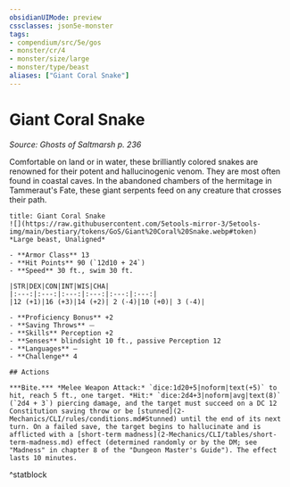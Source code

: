 ```yaml
---
obsidianUIMode: preview
cssclasses: json5e-monster
tags:
- compendium/src/5e/gos
- monster/cr/4
- monster/size/large
- monster/type/beast
aliases: ["Giant Coral Snake"]
---
```

# Giant Coral Snake
*Source: Ghosts of Saltmarsh p. 236*  

Comfortable on land or in water, these brilliantly colored snakes are renowned for their potent and hallucinogenic venom. They are most often found in coastal caves. In the abandoned chambers of the hermitage in Tammeraut's Fate, these giant serpents feed on any creature that crosses their path.

```ad-statblock
title: Giant Coral Snake
![](https://raw.githubusercontent.com/5etools-mirror-3/5etools-img/main/bestiary/tokens/GoS/Giant%20Coral%20Snake.webp#token)
*Large beast, Unaligned*

- **Armor Class** 13
- **Hit Points** 90 (`12d10 + 24`)
- **Speed** 30 ft., swim 30 ft.

|STR|DEX|CON|INT|WIS|CHA|
|:---:|:---:|:---:|:---:|:---:|:---:|
|12 (+1)|16 (+3)|14 (+2)| 2 (-4)|10 (+0)| 3 (-4)|

- **Proficiency Bonus** +2
- **Saving Throws** ⏤
- **Skills** Perception +2
- **Senses** blindsight 10 ft., passive Perception 12
- **Languages** —
- **Challenge** 4

## Actions

***Bite.*** *Melee Weapon Attack:* `dice:1d20+5|noform|text(+5)` to hit, reach 5 ft., one target. *Hit:* `dice:2d4+3|noform|avg|text(8)` (`2d4 + 3`) piercing damage, and the target must succeed on a DC 12 Constitution saving throw or be [stunned](2-Mechanics/CLI/rules/conditions.md#Stunned) until the end of its next turn. On a failed save, the target begins to hallucinate and is afflicted with a [short-term madness](2-Mechanics/CLI/tables/short-term-madness.md) effect (determined randomly or by the DM; see "Madness" in chapter 8 of the "Dungeon Master's Guide"). The effect lasts 10 minutes.
```
^statblock